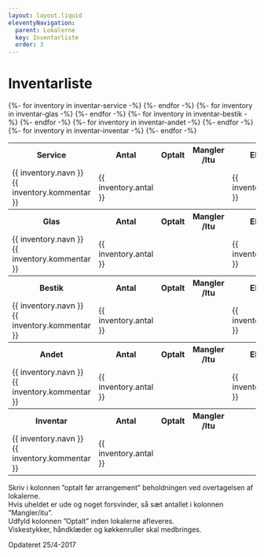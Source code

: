 ```yaml
---
layout: layout.liquid
eleventyNavigation:
  parent: Lokalerne
  key: Inventarliste
  order: 3
---
```

<h1>Inventarliste</h1>
<table class="inventory-table"> 
  <cols>
    <col style="width:250px">
  </cols>
  <tbody>
    <tr class="inventory-header">
      <th>Service</th>
      <th>Antal</th>
      <th>Optalt</th>
      <th>Mangler /Itu</th>
      <th>Ekstra</th>
      <th>Pris</th>
    </tr>
    {%- for inventory in inventar-service -%}
    <tr class="inventory-item">
      <td>{{ inventory.navn }}<div>{{ inventory.kommentar }}</div>
      </td>
      <td>{{ inventory.antal }}</td>
      <td></td>
      <td></td>
      <td>{{ inventory.ekstra }}</td>
      <td>{{ inventory.pris }}</td>
    </tr>
    {%- endfor -%}
  </tbody>
  <tbody>
    <tr class="inventory-header">
      <th>Glas</th>
      <th>Antal</th>
      <th>Optalt</th>
      <th>Mangler /Itu</th>
      <th>Ekstra</th>
      <th>Pris</th>
    </tr>
    {%- for inventory in inventar-glas -%}
    <tr class="inventory-item">
      <td>{{ inventory.navn }}<div>{{ inventory.kommentar }}</div>
      </td>
      <td>{{ inventory.antal }}</td>
      <td></td>
      <td></td>
      <td>{{ inventory.ekstra }}</td>
      <td>{{ inventory.pris }}</td>
    </tr>
    {%- endfor -%}
  </tbody>
  <tbody>
    <tr class="inventory-header">
      <th>Bestik</th>
      <th>Antal</th>
      <th>Optalt</th>
      <th>Mangler /Itu</th>
      <th>Ekstra</th>
      <th>Pris</th>
    </tr>
    {%- for inventory in inventar-bestik -%}
    <tr class="inventory-item">
      <td>{{ inventory.navn }}<div>{{ inventory.kommentar }}</div>
      </td>
      <td>{{ inventory.antal }}</td>
      <td></td>
      <td></td>
      <td>{{ inventory.ekstra }}</td>
      <td>{{ inventory.pris }}</td>
    </tr>
    {%- endfor -%}
  </tbody>
  <tbody>
    <tr class="inventory-header">
      <th>Andet</th>
      <th>Antal</th>
      <th>Optalt</th>
      <th>Mangler /Itu</th>
      <th>Ekstra</th>
      <th>Pris</th>
    </tr>
    {%- for inventory in inventar-andet -%}
    <tr class="inventory-item">
      <td>{{ inventory.navn }}<div>{{ inventory.kommentar }}</div>
      </td>
      <td>{{ inventory.antal }}</td>
      <td></td>
      <td></td>
      <td>{{ inventory.ekstra }}</td>
      <td>{{ inventory.pris }}</td>
    </tr>
    {%- endfor -%}
  </tbody>
  <tbody>
    <tr class="inventory-header">
      <th>Inventar</th>
      <th>Antal</th>
      <th>Optalt</th>
      <th>Mangler /Itu</th>
    </tr>
    {%- for inventory in inventar-inventar -%}
    <tr class="inventory-item">
      <td>{{ inventory.navn }}<div>{{ inventory.kommentar }}</div>
      </td>
      <td>{{ inventory.antal }}</td>
      <td></td>
      <td></td>
    </tr>
    {%- endfor -%}
  </tbody>
</table>

Skriv i kolonnen ”optalt før arrangement” beholdningen ved overtagelsen af lokalerne.  
Hvis uheldet er ude og noget forsvinder, så sæt antallet i kolonnen ”Mangler/itu”.  
Udfyld kolonnen ”Optalt” inden lokalerne afleveres.  
Viskestykker, håndklæder og køkkenruller skal medbringes.  

Opdateret 25/4-2017